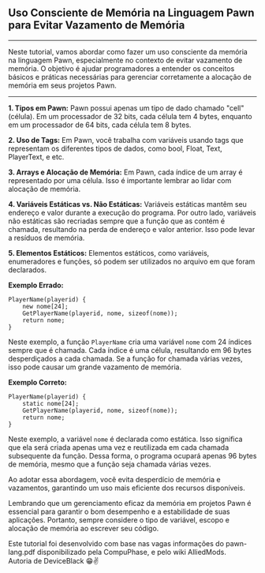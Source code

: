 ## Uso Consciente de Memória na Linguagem Pawn para Evitar Vazamento de Memória

<hr />

Neste tutorial, vamos abordar como fazer um uso consciente da memória na linguagem Pawn, especialmente no contexto de evitar vazamento de memória. O objetivo é ajudar programadores a entender os conceitos básicos e práticas necessárias para gerenciar corretamente a alocação de memória em seus projetos Pawn.

<hr />

**1. Tipos em Pawn:**
Pawn possui apenas um tipo de dado chamado "cell" (célula). Em um processador de 32 bits, cada célula tem 4 bytes, enquanto em um processador de 64 bits, cada célula tem 8 bytes.

**2. Uso de Tags:**
Em Pawn, você trabalha com variáveis usando tags que representam os diferentes tipos de dados, como bool, Float, Text, PlayerText, e etc.

**3. Arrays e Alocação de Memória:**
Em Pawn, cada índice de um array é representado por uma célula. Isso é importante lembrar ao lidar com alocação de memória.

**4. Variáveis Estáticas vs. Não Estáticas:**
Variáveis estáticas mantêm seu endereço e valor durante a execução do programa. Por outro lado, variáveis não estáticas são recriadas sempre que a função que as contém é chamada, resultando na perda de endereço e valor anterior. Isso pode levar a resíduos de memória.

**5. Elementos Estáticos:**
Elementos estáticos, como variáveis, enumeradores e funções, só podem ser utilizados no arquivo em que foram declarados.

**Exemplo Errado:**
```pawn
PlayerName(playerid) {
    new nome[24];
    GetPlayerName(playerid, nome, sizeof(nome));
    return nome;
}
```
Neste exemplo, a função `PlayerName` cria uma variável `nome` com 24 índices sempre que é chamada. Cada índice é uma célula, resultando em 96 bytes desperdiçados a cada chamada. Se a função for chamada várias vezes, isso pode causar um grande vazamento de memória.

**Exemplo Correto:**
```pawn
PlayerName(playerid) {
    static nome[24];
    GetPlayerName(playerid, nome, sizeof(nome));
    return nome;
}
```
Neste exemplo, a variável `nome` é declarada como estática. Isso significa que ela será criada apenas uma vez e reutilizada em cada chamada subsequente da função. Dessa forma, o programa ocupará apenas 96 bytes de memória, mesmo que a função seja chamada várias vezes.

Ao adotar essa abordagem, você evita desperdício de memória e vazamentos, garantindo um uso mais eficiente dos recursos disponíveis.

Lembrando que um gerenciamento eficaz da memória em projetos Pawn é essencial para garantir o bom desempenho e a estabilidade de suas aplicações. Portanto, sempre considere o tipo de variável, escopo e alocação de memória ao escrever seu código.

Este tutorial foi desenvolvido com base nas vagas informações do pawn-lang.pdf disponibilizado pela CompuPhase, e pelo wiki AlliedMods.<br>
Autoria de DeviceBlack 😁✌️